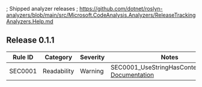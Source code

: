 ﻿; Shipped analyzer releases
; https://github.com/dotnet/roslyn-analyzers/blob/main/src/Microsoft.CodeAnalysis.Analyzers/ReleaseTrackingAnalyzers.Help.md

## Release 0.1.1


| Rule ID | Category    | Severity | Notes                                                  |
|---------|-------------|----------|--------------------------------------------------------|
| SEC0001 | Readability | Warning  | SEC0001_UseStringHasContentAnalyzer; [Documentation](https://stravaig-projects.github.io/Stravaig.Extensions.Core/analysers/SEC0001_UseStringHasContent.html) |
